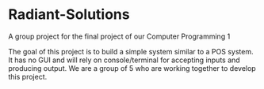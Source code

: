 # Radiant-Solutions
A group project for the final project of our Computer Programming 1

The goal of this project is to build a simple system similar to a POS system.
It has no GUI and will rely on console/terminal for accepting inputs and producing output.
We are a group of 5 who are working together to develop this project.
